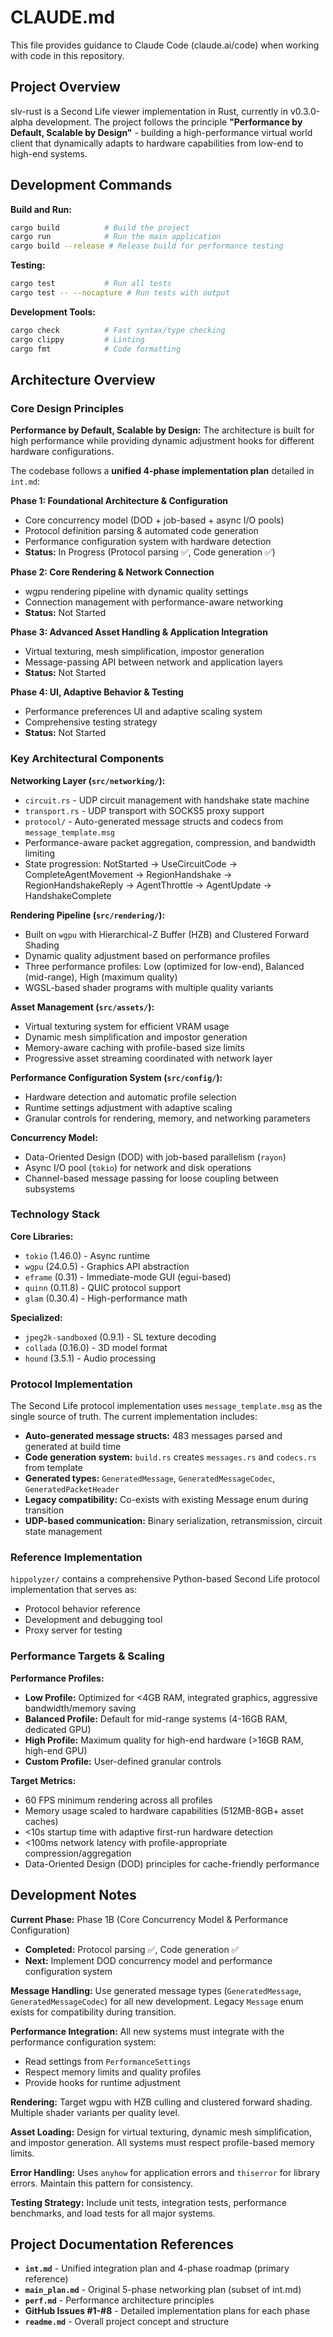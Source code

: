 # CLAUDE.md

This file provides guidance to Claude Code (claude.ai/code) when working with code in this repository.

## Project Overview

slv-rust is a Second Life viewer implementation in Rust, currently in v0.3.0-alpha development. The project follows the principle **"Performance by Default, Scalable by Design"** - building a high-performance virtual world client that dynamically adapts to hardware capabilities from low-end to high-end systems.

## Development Commands

**Build and Run:**
```bash
cargo build          # Build the project
cargo run            # Run the main application
cargo build --release # Release build for performance testing
```

**Testing:**
```bash
cargo test           # Run all tests
cargo test -- --nocapture # Run tests with output
```

**Development Tools:**
```bash
cargo check          # Fast syntax/type checking
cargo clippy         # Linting
cargo fmt            # Code formatting
```

## Architecture Overview

### Core Design Principles

**Performance by Default, Scalable by Design:** The architecture is built for high performance while providing dynamic adjustment hooks for different hardware configurations.

The codebase follows a **unified 4-phase implementation plan** detailed in `int.md`:

**Phase 1: Foundational Architecture & Configuration** 
- Core concurrency model (DOD + job-based + async I/O pools)
- Protocol definition parsing & automated code generation  
- Performance configuration system with hardware detection
- **Status:** In Progress (Protocol parsing ✅, Code generation ✅)

**Phase 2: Core Rendering & Network Connection**
- wgpu rendering pipeline with dynamic quality settings
- Connection management with performance-aware networking
- **Status:** Not Started

**Phase 3: Advanced Asset Handling & Application Integration** 
- Virtual texturing, mesh simplification, impostor generation
- Message-passing API between network and application layers
- **Status:** Not Started

**Phase 4: UI, Adaptive Behavior & Testing**
- Performance preferences UI and adaptive scaling system
- Comprehensive testing strategy
- **Status:** Not Started

### Key Architectural Components

**Networking Layer (`src/networking/`):**
- `circuit.rs` - UDP circuit management with handshake state machine
- `transport.rs` - UDP transport with SOCKS5 proxy support  
- `protocol/` - Auto-generated message structs and codecs from `message_template.msg`
- Performance-aware packet aggregation, compression, and bandwidth limiting
- State progression: NotStarted → UseCircuitCode → CompleteAgentMovement → RegionHandshake → RegionHandshakeReply → AgentThrottle → AgentUpdate → HandshakeComplete

**Rendering Pipeline (`src/rendering/`):**
- Built on `wgpu` with Hierarchical-Z Buffer (HZB) and Clustered Forward Shading  
- Dynamic quality adjustment based on performance profiles
- Three performance profiles: Low (optimized for low-end), Balanced (mid-range), High (maximum quality)
- WGSL-based shader programs with multiple quality variants

**Asset Management (`src/assets/`):**
- Virtual texturing system for efficient VRAM usage
- Dynamic mesh simplification and impostor generation
- Memory-aware caching with profile-based size limits  
- Progressive asset streaming coordinated with network layer

**Performance Configuration System (`src/config/`):**
- Hardware detection and automatic profile selection
- Runtime settings adjustment with adaptive scaling
- Granular controls for rendering, memory, and networking parameters

**Concurrency Model:**
- Data-Oriented Design (DOD) with job-based parallelism (`rayon`)
- Async I/O pool (`tokio`) for network and disk operations
- Channel-based message passing for loose coupling between subsystems

### Technology Stack

**Core Libraries:**
- `tokio` (1.46.0) - Async runtime
- `wgpu` (24.0.5) - Graphics API abstraction
- `eframe` (0.31) - Immediate-mode GUI (egui-based)
- `quinn` (0.11.8) - QUIC protocol support
- `glam` (0.30.4) - High-performance math

**Specialized:**
- `jpeg2k-sandboxed` (0.9.1) - SL texture decoding
- `collada` (0.16.0) - 3D model format
- `hound` (3.5.1) - Audio processing

### Protocol Implementation

The Second Life protocol implementation uses `message_template.msg` as the single source of truth. The current implementation includes:
- **Auto-generated message structs:** 483 messages parsed and generated at build time
- **Code generation system:** `build.rs` creates `messages.rs` and `codecs.rs` from template
- **Generated types:** `GeneratedMessage`, `GeneratedMessageCodec`, `GeneratedPacketHeader`
- **Legacy compatibility:** Co-exists with existing Message enum during transition
- **UDP-based communication:** Binary serialization, retransmission, circuit state management

### Reference Implementation

`hippolyzer/` contains a comprehensive Python-based Second Life protocol implementation that serves as:
- Protocol behavior reference
- Development and debugging tool
- Proxy server for testing

### Performance Targets & Scaling

**Performance Profiles:**
- **Low Profile:** Optimized for <4GB RAM, integrated graphics, aggressive bandwidth/memory saving
- **Balanced Profile:** Default for mid-range systems (4-16GB RAM, dedicated GPU)  
- **High Profile:** Maximum quality for high-end hardware (>16GB RAM, high-end GPU)
- **Custom Profile:** User-defined granular controls

**Target Metrics:**
- 60 FPS minimum rendering across all profiles
- Memory usage scaled to hardware capabilities (512MB-8GB+ asset caches)
- <10s startup time with adaptive first-run hardware detection
- <100ms network latency with profile-appropriate compression/aggregation
- Data-Oriented Design (DOD) principles for cache-friendly performance

## Development Notes

**Current Phase:** Phase 1B (Core Concurrency Model & Performance Configuration)
- **Completed:** Protocol parsing ✅, Code generation ✅  
- **Next:** Implement DOD concurrency model and performance configuration system

**Message Handling:** Use generated message types (`GeneratedMessage`, `GeneratedMessageCodec`) for all new development. Legacy `Message` enum exists for compatibility during transition.

**Performance Integration:** All new systems must integrate with the performance configuration system:
- Read settings from `PerformanceSettings` 
- Respect memory limits and quality profiles
- Provide hooks for runtime adjustment

**Rendering:** Target wgpu with HZB culling and clustered forward shading. Multiple shader variants per quality level.

**Asset Loading:** Design for virtual texturing, dynamic mesh simplification, and impostor generation. All systems must respect profile-based memory limits.

**Error Handling:** Uses `anyhow` for application errors and `thiserror` for library errors. Maintain this pattern for consistency.

**Testing Strategy:** Include unit tests, integration tests, performance benchmarks, and load tests for all major systems.

## Project Documentation References

- **`int.md`** - Unified integration plan and 4-phase roadmap (primary reference)
- **`main_plan.md`** - Original 5-phase networking plan (subset of int.md)
- **`perf.md`** - Performance architecture principles
- **GitHub Issues #1-#8** - Detailed implementation plans for each phase
- **`readme.md`** - Overall project concept and structure